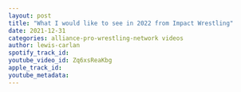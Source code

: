 ```yaml
---
layout: post
title: "What I would like to see in 2022 from Impact Wrestling"
date: 2021-12-31
categories: alliance-pro-wrestling-network videos
author: lewis-carlan
spotify_track_id: 
youtube_video_id: Zq6xsReaKbg
apple_track_id: 
youtube_metadata: 
---
```

